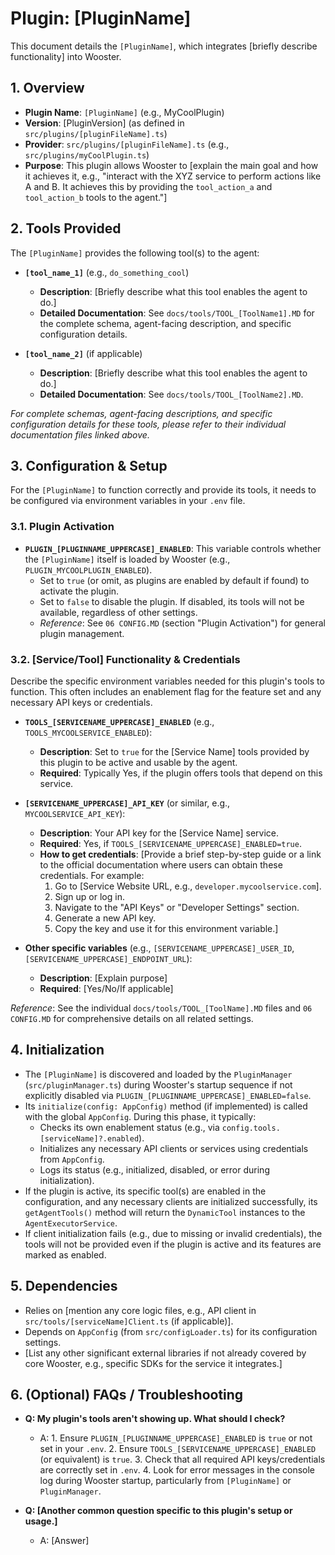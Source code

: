 # Plugin: [PluginName]

This document details the `[PluginName]`, which integrates [briefly describe functionality] into Wooster.

## 1. Overview

- **Plugin Name**: `[PluginName]` (e.g., MyCoolPlugin)
- **Version**: [PluginVersion] (as defined in `src/plugins/[pluginFileName].ts`)
- **Provider**: `src/plugins/[pluginFileName].ts` (e.g., `src/plugins/myCoolPlugin.ts`)
- **Purpose**: This plugin allows Wooster to [explain the main goal and how it achieves it, e.g., "interact with the XYZ service to perform actions like A and B. It achieves this by providing the `tool_action_a` and `tool_action_b` tools to the agent."]

## 2. Tools Provided

The `[PluginName]` provides the following tool(s) to the agent:

-   **`[tool_name_1]`** (e.g., `do_something_cool`)
    -   **Description**: [Briefly describe what this tool enables the agent to do.]
    -   **Detailed Documentation**: See `docs/tools/TOOL_[ToolName1].MD` for the complete schema, agent-facing description, and specific configuration details.

-   **`[tool_name_2]`** (if applicable)
    -   **Description**: [Briefly describe what this tool enables the agent to do.]
    -   **Detailed Documentation**: See `docs/tools/TOOL_[ToolName2].MD`.

*For complete schemas, agent-facing descriptions, and specific configuration details for these tools, please refer to their individual documentation files linked above.*

## 3. Configuration & Setup

For the `[PluginName]` to function correctly and provide its tools, it needs to be configured via environment variables in your `.env` file.

### 3.1. Plugin Activation

-   **`PLUGIN_[PLUGINNAME_UPPERCASE]_ENABLED`**: This variable controls whether the `[PluginName]` itself is loaded by Wooster (e.g., `PLUGIN_MYCOOLPLUGIN_ENABLED`).
    -   Set to `true` (or omit, as plugins are enabled by default if found) to activate the plugin.
    -   Set to `false` to disable the plugin. If disabled, its tools will not be available, regardless of other settings.
    -   *Reference*: See `06 CONFIG.MD` (section "Plugin Activation") for general plugin management.

### 3.2. [Service/Tool] Functionality & Credentials

Describe the specific environment variables needed for this plugin's tools to function. This often includes an enablement flag for the feature set and any necessary API keys or credentials.

-   **`TOOLS_[SERVICENAME_UPPERCASE]_ENABLED`** (e.g., `TOOLS_MYCOOLSERVICE_ENABLED`):
    -   **Description**: Set to `true` for the [Service Name] tools provided by this plugin to be active and usable by the agent.
    -   **Required**: Typically Yes, if the plugin offers tools that depend on this service.

-   **`[SERVICENAME_UPPERCASE]_API_KEY`** (or similar, e.g., `MYCOOLSERVICE_API_KEY`):
    -   **Description**: Your API key for the [Service Name] service.
    -   **Required**: Yes, if `TOOLS_[SERVICENAME_UPPERCASE]_ENABLED=true`.
    -   **How to get credentials**: [Provide a brief step-by-step guide or a link to the official documentation where users can obtain these credentials. For example: 
        1. Go to [Service Website URL, e.g., `developer.mycoolservice.com`].
        2. Sign up or log in.
        3. Navigate to the "API Keys" or "Developer Settings" section.
        4. Generate a new API key.
        5. Copy the key and use it for this environment variable.]

-   **Other specific variables** (e.g., `[SERVICENAME_UPPERCASE]_USER_ID`, `[SERVICENAME_UPPERCASE]_ENDPOINT_URL`):
    -   **Description**: [Explain purpose]
    -   **Required**: [Yes/No/If applicable]

*Reference*: See the individual `docs/tools/TOOL_[ToolName].MD` files and `06 CONFIG.MD` for comprehensive details on all related settings.

## 4. Initialization

- The `[PluginName]` is discovered and loaded by the `PluginManager` (`src/pluginManager.ts`) during Wooster's startup sequence if not explicitly disabled via `PLUGIN_[PLUGINNAME_UPPERCASE]_ENABLED=false`.
- Its `initialize(config: AppConfig)` method (if implemented) is called with the global `AppConfig`. During this phase, it typically:
    - Checks its own enablement status (e.g., via `config.tools.[serviceName]?.enabled`).
    - Initializes any necessary API clients or services using credentials from `AppConfig`.
    - Logs its status (e.g., initialized, disabled, or error during initialization).
- If the plugin is active, its specific tool(s) are enabled in the configuration, and any necessary clients are initialized successfully, its `getAgentTools()` method will return the `DynamicTool` instances to the `AgentExecutorService`.
- If client initialization fails (e.g., due to missing or invalid credentials), the tools will not be provided even if the plugin is active and its features are marked as enabled.

## 5. Dependencies

-   Relies on [mention any core logic files, e.g., API client in `src/tools/[serviceName]Client.ts` (if applicable)].
-   Depends on `AppConfig` (from `src/configLoader.ts`) for its configuration settings.
-   [List any other significant external libraries if not already covered by core Wooster, e.g., specific SDKs for the service it integrates.]

## 6. (Optional) FAQs / Troubleshooting

-   **Q: My plugin's tools aren't showing up. What should I check?**
    -   A: 1. Ensure `PLUGIN_[PLUGINNAME_UPPERCASE]_ENABLED` is `true` or not set in your `.env`.
        2. Ensure `TOOLS_[SERVICENAME_UPPERCASE]_ENABLED` (or equivalent) is `true`.
        3. Check that all required API keys/credentials are correctly set in `.env`.
        4. Look for error messages in the console log during Wooster startup, particularly from `[PluginName]` or `PluginManager`.

-   **Q: [Another common question specific to this plugin's setup or usage.]**
    -   A: [Answer] 
